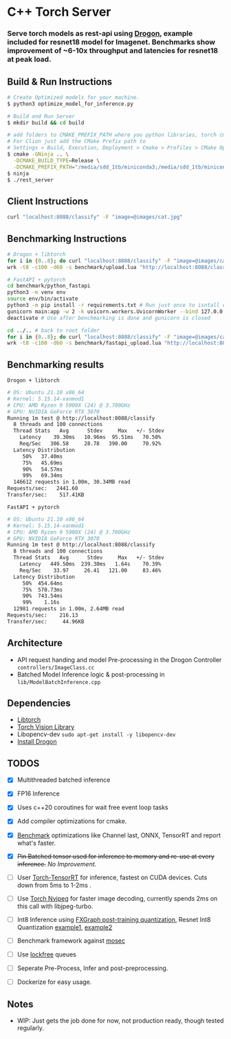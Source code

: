 # C++ Torch Server
### Serve torch models as rest-api using [Drogon](https://github.com/drogonframework/drogon), example included for resnet18 model for Imagenet. Benchmarks show improvement of ~6-10x throughput and latencies for resnet18 at peak load.

## Build & Run Instructions
```bash
# Create Optimized models for your machine.
$ python3 optimize_model_for_inference.py

# Build and Run Server
$ mkdir build && cd build

# add folders to CMAKE_PREFIX_PATH where you python libraries, torch cmake files exists
# For Clion just add the CMake Prefix path to
# Settings > Build, Execution, Deployment > Cmake > Profiles > CMake Options
$ cmake -GNinja .. \
  -DCMAKE_BUILD_TYPE=Release \
  -DCMAKE_PREFIX_PATH="/media/sdd_1tb/miniconda3;/media/sdd_1tb/miniconda3/lib/python3.9/site-packages/torch/share/cmake"
$ ninja
$ ./rest_server
```

## Client Instructions
```bash
curl "localhost:8088/classify" -F "image=@images/cat.jpg"
```

## Benchmarking Instructions
```bash
# Drogon + libtorch
for i in {0..8}; do curl "localhost:8088/classify" -F "image=@images/cat.jpg"; done # Run once to warmup.
wrk -t8 -c100 -d60 -s benchmark/upload.lua "http://localhost:8088/classify" --latency
```

```bash
# FastAPI + pytorch
cd benchmark/python_fastapi
python3 -m venv env
source env/bin/activate
python3 -m pip install -r requirements.txt # Run just once to isntall dependencies to folder.
gunicorn main:app -w 2 -k uvicorn.workers.UvicornWorker --bind 127.0.0.1: # Best performance on my machine, tried 3/4 also.
deactivate # Use after benchmarking is done and gunicorn is closed

cd ../.. # back to root folder
for i in {0..8}; do curl "localhost:8088/classify" -F "image=@images/cat.jpg"; done
wrk -t8 -c100 -d60 -s benchmark/fastapi_upload.lua "http://localhost:8088/classify" --latency
```

## Benchmarking results
`Drogon + libtorch`
```bash
# OS: Ubuntu 21.10 x86_64
# Kernel: 5.15.14-xanmod1
# CPU: AMD Ryzen 9 5900X (24) @ 3.700GHz
# GPU: NVIDIA GeForce RTX 3070
Running 1m test @ http://localhost:8088/classify
  8 threads and 100 connections
  Thread Stats   Avg      Stdev     Max   +/- Stdev
    Latency    39.30ms   10.96ms  95.51ms   70.50%
    Req/Sec   306.58     28.78   390.00     70.92%
  Latency Distribution
     50%   37.40ms
     75%   45.69ms
     90%   54.57ms
     99%   69.34ms
  146612 requests in 1.00m, 30.34MB read
Requests/sec:   2441.60
Transfer/sec:    517.41KB
```

`FastAPI + pytorch`
```bash
# OS: Ubuntu 21.10 x86_64
# Kernel: 5.15.14-xanmod1
# CPU: AMD Ryzen 9 5900X (24) @ 3.700GHz
# GPU: NVIDIA GeForce RTX 3070
Running 1m test @ http://localhost:8088/classify
  8 threads and 100 connections
  Thread Stats   Avg      Stdev     Max   +/- Stdev
    Latency   449.50ms  239.30ms   1.64s    70.39%
    Req/Sec    33.97     26.41   121.00     83.46%
  Latency Distribution
     50%  454.64ms
     75%  570.73ms
     90%  743.54ms
     99%    1.16s
  12981 requests in 1.00m, 2.64MB read
Requests/sec:    216.13
Transfer/sec:     44.96KB
```

## Architecture
* API request handing and model Pre-processing in the Drogon Controller `controllers/ImageClass.cc`
* Batched Model Inference logic & post-processing in `lib/ModelBatchInference.cpp`

## Dependencies
* [Libtorch](https://pytorch.org/get-started/locally/)
* [Torch Vision Library](https://github.com/pytorch/vision#using-the-models-on-c)
* Libopencv-dev `sudo apt-get install -y libopencv-dev`
* [Install Drogon](https://github.com/drogonframework/drogon/wiki/ENG-02-Installation)

## TODOS
* [x] Multithreaded batched inference
* [x] FP16 Inference
* [x] Uses c++20 coroutines for wait free event loop tasks
* [x] Add compiler optimizations for cmake.
* [x] [Benchmark](https://github.com/viig99/Pytorch_Inference_Benchmarker) optimizations like Channel last, ONNX, TensorRT and report what's faster.
* [x] ~~Pin Batched tensor used for inference to memory and re-use at every inference.~~ *No Improvement.*
* [ ] User [Torch-TensorRT](https://github.com/NVIDIA/Torch-TensorRT) for inference, fastest on CUDA devices. Cuts down from 5ms to 1-2ms
.
* [ ] Use [Torch Nvjpeg](https://github.com/itsliupeng/torchnvjpeg) for faster image decoding, currently spends 2ms on this call with libjpeg-turbo.
* [ ] Int8 Inference using [FXGraph post-training quantization](https://pytorch.org/docs/stable/quantization.html), Resnet Int8 Quantization [example1](https://github.com/zanvari/resnet50-quantiztion/blob/main/quantization-resnet50.ipynb), [example2](https://github.com/SangbumChoi/PyTorch_Quantization/blob/9773c4397dbf6dd04c3e126524c36e398d8b60e6/quantization.py)
* [ ] Benchmark framework against [mosec](https://github.com/mosecorg/mosec)
* [ ] Use [lockfree](https://theboostcpplibraries.com/boost.lockfree) queues
* [ ] Seperate Pre-Process, Infer and post-preprocessing.
* [ ] Dockerize for easy usage.


## Notes
* WIP: Just gets the job done for now, not production ready, though tested regularly.